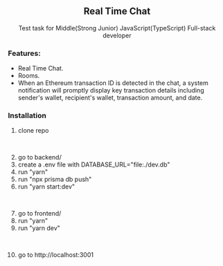 <div align="center">

  <h2 align="center">Real Time Chat</h3>

  <p align="center">
    Test task for Middle(Strong Junior) JavaScript(TypeScript) Full-stack developer
    <br />

      
  </p>
</div>

### Features:
- Real Time Chat.
- Rooms.
- When an Ethereum transaction ID is detected in the chat, a system notification will promptly display key transaction details including sender's wallet, recipient's wallet, transaction amount, and date.

### Installation
1. clone repo

<br/>

2. go to backend/
3. create a .env file with DATABASE_URL="file:./dev.db"
4. run "yarn"
5. run "npx prisma db push"
6. run "yarn start:dev"

<br/>

7. go to frontend/
8. run "yarn"
9. run "yarn dev"
   
<br/>

10. go to http://localhost:3001

